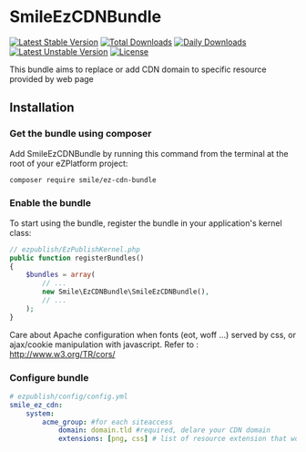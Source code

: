 # SmileEzCDNBundle

[![Latest Stable Version](https://poser.pugx.org/edgarez/cdnbundle/v/stable)](https://packagist.org/packages/edgarez/cdnbundle) 
[![Total Downloads](https://poser.pugx.org/edgarez/cdnbundle/downloads)](https://packagist.org/packages/edgarez/cdnbundle)
[![Daily Downloads](https://poser.pugx.org/edgarez/cdnbundle/d/daily)](https://packagist.org/packages/edgarez/cdnbundle)
[![Latest Unstable Version](https://poser.pugx.org/edgarez/cdnbundle/v/unstable)](https://packagist.org/packages/edgarez/cdnbundle) 
[![License](https://poser.pugx.org/edgarez/cdnbundle/license)](https://packagist.org/packages/edgarez/cdnbundle)

This bundle aims to replace or add CDN domain to specific resource provided by web page


## Installation

### Get the bundle using composer

Add SmileEzCDNBundle by running this command from the terminal at the root of
your eZPlatform project:

```bash
composer require smile/ez-cdn-bundle
```


### Enable the bundle

To start using the bundle, register the bundle in your application's kernel class:

```php
// ezpublish/EzPublishKernel.php
public function registerBundles()
{
    $bundles = array(
        // ...
        new Smile\EzCDNBundle\SmileEzCDNBundle(),
        // ...
    );
}
```

Care about Apache configuration when fonts (eot, woff ...) served by css, or ajax/cookie manipulation with javascript.
Refer to : http://www.w3.org/TR/cors/


### Configure bundle

```yaml
# ezpublish/config/config.yml
smile_ez_cdn:
    system:
        acme_group: #for each siteaccess
            domain: domain.tld #required, delare your CDN domain
            extensions: [png, css] # list of resource extension that would be serve by your CDN
```

